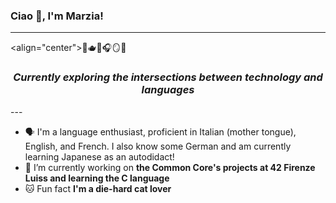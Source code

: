 ### Ciao 👋, I'm Marzia!

---
<align="center">🧴🫖🫧🎧🪞🦢
<h3 align="center"><em>Currently exploring the intersections between technology and languages</em></h3>
---

* 🗣️ I'm a language enthusiast, proficient in Italian (mother tongue), English, and French. I also know some German and am currently learning Japanese as an autodidact!
* 🔭 I’m currently working on **the Common Core's projects at 42 Firenze Luiss and learning the C language** 
* 🐱 Fun fact **I'm a die-hard cat lover**

<!--
**marzianegro/marzianegro** is a ✨ _special_ ✨ repository because its `README.md` (this file) appears on your GitHub profile.


Here are some ideas to get you started:

- 🔭 I’m currently working on ...
- 🌱 I’m currently learning ...
- 👯 I’m looking to collaborate on ...
- 🤔 I’m looking for help with ...
- 💬 Ask me about ...
- 📫 How to reach me: ...
- 😄 Pronouns: ...
- ⚡ Fun fact: ...
-->
